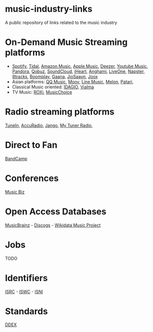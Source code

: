 # music-industry-links
A public repository of links related to the music industry

# On-Demand Music Streaming platforms
- [Spotify](https://www.spotify.com), [Tidal](https://tidal.com/), [Amazon Music](https://www.amazon.fr/music), [Apple Music](https://music.apple.com), [Deezer](https://www.deezer.com), [Youtube Music](https://music.youtube.com/), [Pandora](https://www.pandora.com), [Qobuz](https://www.qobuz.com/), [SoundCloud](https://www.soundcloud.com), [iHeart](https://www.iheart.com), [Anghami](https://www.anghami.com/), [LiveOne](https://www.liveone.com/), [Napster](https://www.napster.com), [8tracks](https://8tracks.com/), [Boomplay](https://www.boomplay.com/), [Gaana](https://gaana.com/), [JioSaavn](https://www.jiosaavn.com/), [Joox](https://www.joox.com)
- Asian platforms: [QQ Music](https://y.qq.com/), [Moov](https://moov.hk/), [Line Music](https://music.line.me), [Melon](https://www.melon.com/index.htm), [Patari](https://patari.pk), 
- Classical Music oriented: [IDAGIO](https://www.idagio.com/fr/), [Vialma](https://www.vialma.com/)
- TV Music: [ROXi](https://roxi.tv/), [MusicChoice](https://www.musicchoice.com/)

# Radio streaming platforms
[TuneIn](https://www.tunein.com), [AccuRadio](https://www.accuradio.com/), [Jango](https://www.jango.com/), [My Tuner Radio](https://mytuner-radio.com/), 

# Direct to Fan
[BandCamp](https://bandcamp.com/)

# Conferences
[Music Biz](https://musicbiz.org/events/music-biz-annual-conference/)

# Open Access Databases
[MusicBrainz](https://musicbrainz.org/) - [Discogs](https://www.discogs.com/) - [Wikidata Music Project](https://www.wikidata.org/wiki/Wikidata:WikiProject_Music)

# Jobs
TODO

# Identifiers
[ISRC](https://isrc.ifpi.org/en/) - [ISWC](https://www.iswc.org/) - [ISNI](https://isni.org/)

# Standards
[DDEX](https://ddex.net/)
